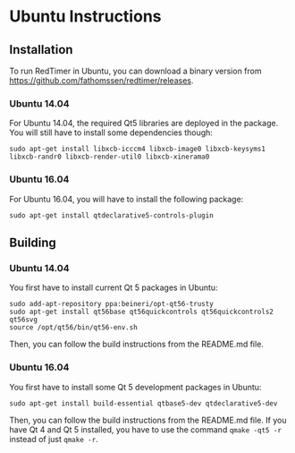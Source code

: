 Ubuntu Instructions
===================

Installation
------------

To run RedTimer in Ubuntu, you can download a binary version from
https://github.com/fathomssen/redtimer/releases.

### Ubuntu 14.04 ###

For Ubuntu 14.04, the required Qt5 libraries are deployed in the package. You will still have to install some
dependencies though:

```
sudo apt-get install libxcb-icccm4 libxcb-image0 libxcb-keysyms1 libxcb-randr0 libxcb-render-util0 libxcb-xinerama0
```

### Ubuntu 16.04 ###

For Ubuntu 16.04, you will have to install the following package:

```
sudo apt-get install qtdeclarative5-controls-plugin
```

Building
--------

### Ubuntu 14.04 ###

You first have to install current Qt 5 packages in Ubuntu:

```
sudo add-apt-repository ppa:beineri/opt-qt56-trusty
sudo apt-get install qt56base qt56quickcontrols qt56quickcontrols2 qt56svg
source /opt/qt56/bin/qt56-env.sh
```

Then, you can follow the build instructions from the README.md file.

### Ubuntu 16.04 ###

You first have to install some Qt 5 development packages in Ubuntu:

```
sudo apt-get install build-essential qtbase5-dev qtdeclarative5-dev

```

Then, you can follow the build instructions from the README.md file. If you have Qt 4 and Qt 5 installed, you
have to use the command `qmake -qt5 -r` instead of just `qmake -r`.

